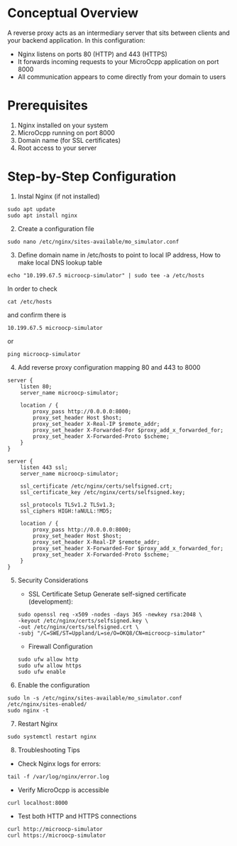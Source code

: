 # Conceptual Overview

A reverse proxy acts as an intermediary server that sits between clients and your backend application. In this configuration:

- Nginx listens on ports 80 (HTTP) and 443 (HTTPS)
- It forwards incoming requests to your MicroOcpp application on port 8000
- All communication appears to come directly from your domain to users

# Prerequisites

1. Nginx installed on your system
2. MicroOcpp running on port 8000
3. Domain name (for SSL certificates)
4. Root access to your server

# Step-by-Step Configuration

1. Instal Nginx (if not installed)
```
sudo apt update
sudo apt install nginx
```

2. Create a configuration file
```
sudo nano /etc/nginx/sites-available/mo_simulator.conf
```

3. Define domain name in /etc/hosts to point to local IP address, How to make local DNS lookup table
```
echo "10.199.67.5 microocp-simulator" | sudo tee -a /etc/hosts
```
In order to check 
```
cat /etc/hosts
```
and confirm there is
```
10.199.67.5 microocp-simulator
```
or 
```
ping microocp-simulator
```

4. Add reverse proxy configuration mapping 80 and 443 to 8000
```
server {
    listen 80;
    server_name microocp-simulator;

    location / {
        proxy_pass http://0.0.0.0:8000;
        proxy_set_header Host $host;
        proxy_set_header X-Real-IP $remote_addr;
        proxy_set_header X-Forwarded-For $proxy_add_x_forwarded_for;
        proxy_set_header X-Forwarded-Proto $scheme;
    }
}

server {
    listen 443 ssl;
    server_name microocp-simulator;

    ssl_certificate /etc/nginx/certs/selfsigned.crt;
    ssl_certificate_key /etc/nginx/certs/selfsigned.key;

    ssl_protocols TLSv1.2 TLSv1.3;
    ssl_ciphers HIGH:!aNULL:!MD5;

    location / {
        proxy_pass http://0.0.0.0:8000;
        proxy_set_header Host $host;
        proxy_set_header X-Real-IP $remote_addr;
        proxy_set_header X-Forwarded-For $proxy_add_x_forwarded_for;
        proxy_set_header X-Forwarded-Proto $scheme;
    }
}
```

5. Security Considerations
    - SSL Certificate Setup
    Generate self-signed certificate (development):
    ```
    sudo openssl req -x509 -nodes -days 365 -newkey rsa:2048 \
    -keyout /etc/nginx/certs/selfsigned.key \
    -out /etc/nginx/certs/selfsigned.crt \
    -subj "/C=SWE/ST=Uppland/L=se/O=OKQ8/CN=microocp-simulator"
    ```

    - Firewall Configuration
    ```
    sudo ufw allow http
    sudo ufw allow https
    sudo ufw enable
    ```

6. Enable the configuration
```
sudo ln -s /etc/nginx/sites-available/mo_simulator.conf /etc/nginx/sites-enabled/
sudo nginx -t
```

7. Restart Nginx
```
sudo systemctl restart nginx
```

8. Troubleshooting Tips
- Check Nginx logs for errors:
```
tail -f /var/log/nginx/error.log
```
- Verify MicroOcpp is accessible
```
curl localhost:8000
```
- Test both HTTP and HTTPS connections
```
curl http://microocp-simulator
curl https://microocp-simulator
```